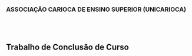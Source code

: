 ### ASSOCIAÇÃO CARIOCA DE ENSINO SUPERIOR (UNICARIOCA)
<br><br>
## Trabalho de Conclusão de Curso
<br><br>
